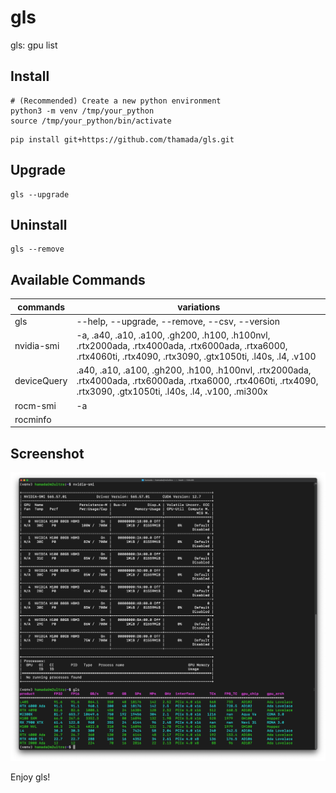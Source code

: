 # gls

gls: gpu list

## Install

```
# (Recommended) Create a new python environment
python3 -m venv /tmp/your_python
source /tmp/your_python/bin/activate
```

```
pip install git+https://github.com/thamada/gls.git
```

## Upgrade

```
gls --upgrade
```


## Uninstall

```
gls --remove
```

## Available Commands

| commands           | variations                 |
|--------------------|----------------------------|
| gls                | --help, --upgrade, --remove, --csv, --version|
| nvidia-smi         | -a, .a40, .a10, .a100, .gh200, .h100, .h100nvl, .rtx2000ada, .rtx4000ada, .rtx6000ada, .rtxa6000, .rtx4060ti, .rtx4090, .rtx3090, .gtx1050ti, .l40s, .l4, .v100|
| deviceQuery        | .a40, .a10, .a100, .gh200, .h100, .h100nvl, .rtx2000ada, .rtx4000ada, .rtx6000ada, .rtxa6000, .rtx4060ti, .rtx4090, .rtx3090, .gtx1050ti, .l40s, .l4, .v100, .mi300x |
| rocm-smi           | -a                         |
| rocminfo           |                            |


<!--
gls
nvidia-smi
nvidia-smi -a
deviceQuery
rocm-smi
rocminfo
nvidia-smi.a40
nvidia-smi.a100
nvidia-smi.h100
nvidia-smi.h100nvl
nvidia-smi.rtx2000ada
nvidia-smi.rtx4000ada
nvidia-smi.rtx6000ada
nvidia-smi.rtx4060ti
nvidia-smi.rtx4090
nvidia-smi.rtx3090
nvidia-smi.l40s
nvidia-smi.l4
deviceQuery.a40
deviceQuery.a100
deviceQuery.h100
deviceQuery.h100nvl
deviceQuery.rtx2000ada
deviceQuery.rtx4000ada
deviceQuery.rtx6000ada
deviceQuery.rtx4060ti
deviceQuery.rtx4090
deviceQuery.rtx3090
deviceQuery.l40s
deviceQuery.l4
deviceQuery.mi300x
-->

## Screenshot
![screenshot](./ss.png)

Enjoy gls!
